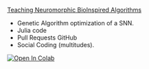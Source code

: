 
[Teaching Neuromorphic BioInspired Algorithms](https://colab.research.google.com/drive/1BBKqg6ng23DWC4z-S5o_oiekM-vFHvgp?usp=sharing)

* Genetic Algorithm optimization of a SNN.
* Julia code
* Pull Requests GitHub
* Social Coding (multitudes).

[![Open In Colab](https://colab.research.google.com/assets/colab-badge.svg)](https://colab.research.google.com/drive/1BBKqg6ng23DWC4z-S5o_oiekM-vFHvgp?usp=sharing)
